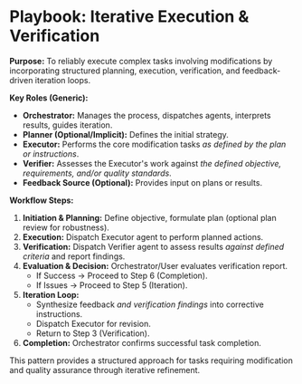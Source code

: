 # Playbook: Iterative Execution & Verification

**Purpose:** To reliably execute complex tasks involving modifications by incorporating structured planning, execution, verification, and feedback-driven iteration loops.

**Key Roles (Generic):**
*   **Orchestrator:** Manages the process, dispatches agents, interprets results, guides iteration.
*   **Planner (Optional/Implicit):** Defines the initial strategy.
*   **Executor:** Performs the core modification tasks *as defined by the plan or instructions*.
*   **Verifier:** Assesses the Executor's work against *the defined objective, requirements, and/or quality standards*.
*   **Feedback Source (Optional):** Provides input on plans or results.

**Workflow Steps:**
1.  **Initiation & Planning:** Define objective, formulate plan (optional plan review for robustness).
2.  **Execution:** Dispatch Executor agent to perform planned actions.
3.  **Verification:** Dispatch Verifier agent to assess results *against defined criteria* and report findings.
4.  **Evaluation & Decision:** Orchestrator/User evaluates verification report.
    *   If Success -> Proceed to Step 6 (Completion).
    *   If Issues -> Proceed to Step 5 (Iteration).
5.  **Iteration Loop:**
    *   Synthesize feedback *and verification findings* into corrective instructions.
    *   Dispatch Executor for revision.
    *   Return to Step 3 (Verification).
6.  **Completion:** Orchestrator confirms successful task completion.

This pattern provides a structured approach for tasks requiring modification and quality assurance through iterative refinement.
